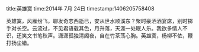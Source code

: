 title:英雄寞
time:2014年 7月 24日
timestamp:1406205758408

<p style="margin-bottom:0pt; margin-top:0pt;"   ><span style="mso-spacerun:'yes'; font-size:10.5000pt; font-family:'宋体';"   >英雄寞，风雁纷飞，聊发奇志西逝已，安从世水顺溪东？聚时豪洒酒宴席，别时掷手对长空。云流过，不见君语载其色，月升落，天涯一处眠人乐。我欲多情人不识，还笑文书笔秋声。潇潇孤独清阁夜，自在竹茶荡心胸。英雄寞，杨柳不依，鞭打扬尘错。</span><span style="mso-spacerun:'yes'; font-size:10.5000pt; font-family:'宋体';"   ></span></p><wbr>